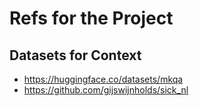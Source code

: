 # Refs for the Project

## Datasets for Context
- https://huggingface.co/datasets/mkqa
- https://github.com/gijswijnholds/sick_nl